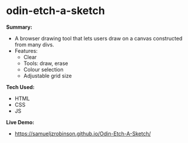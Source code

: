 # odin-etch-a-sketch
**Summary:**
- A browser drawing tool that lets users draw on a canvas constructed from many divs.
- Features:
  - Clear
  - Tools: draw, erase
  - Colour selection
  - Adjustable grid size

**Tech Used:**
- HTML
- CSS
- JS

**Live Demo:**
- https://samueljzrobinson.github.io/Odin-Etch-A-Sketch/